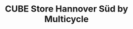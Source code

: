 ---
title: "CUBE Store Hannover Süd by Multicycle"
url: /hannover/cube-store-hannover-sued-by-multicycle/
shop: Fahrrad
---